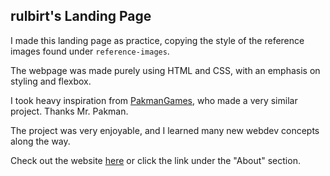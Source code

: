 ## rulbirt's Landing Page
I made this landing page as practice, copying the style of the reference images found under `reference-images`.

The webpage was made purely using HTML and CSS, with an emphasis on styling and flexbox.

I took heavy inspiration from [PakmanGames](https://github.com/PakmanGames), who made a very similar project. Thanks Mr. Pakman.

The project was very enjoyable, and I learned many new webdev concepts along the way.

Check out the website [here](https://rulbirt.github.io/banana-landing-page/) or click the link under the "About" section.